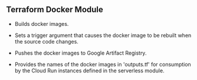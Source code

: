 ## Terraform Docker Module

 - Builds docker images.

 - Sets a trigger argument that causes the docker image to be rebuilt when the source code changes.

 - Pushes the docker images to Google Artifact Registry.

 - Provides the names of the docker images in 'outputs.tf' for consumption by the Cloud Run instances defined in the serverless module.